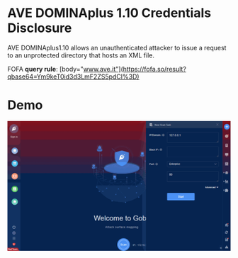 # AVE DOMINAplus 1.10 Credentials Disclosure

AVE DOMINAplus1.10 allows an unauthenticated attacker to issue a request to an unprotected directory that hosts an XML file.

FOFA **query rule**: [body="www.ave.it"](https://fofa.so/result?qbase64=Ym9keT0id3d3LmF2ZS5pdCI%3D)

# Demo

![AVE_DOMINAplus_1.10_Credentials_Disclosure](AVE_DOMINAplus_1.10_Credentials_Disclosure.gif)

